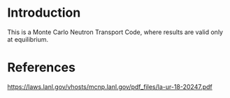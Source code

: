 # Introduction
This is a Monte Carlo Neutron Transport Code, where results are valid only at equilibrium.

# References

https://laws.lanl.gov/vhosts/mcnp.lanl.gov/pdf_files/la-ur-18-20247.pdf
